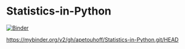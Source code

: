 # Statistics-in-Python

[![Binder](https://mybinder.org/badge_logo.svg)](https://mybinder.org/v2/gh/apetouhoff/Statistics-in-Python.git/HEAD)

https://mybinder.org/v2/gh/apetouhoff/Statistics-in-Python.git/HEAD
